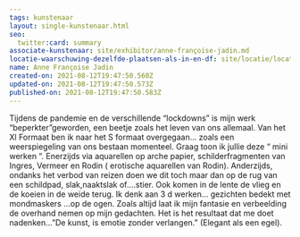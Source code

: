```yaml
---
tags: kunstenaar
layout: single-kunstenaar.html
seo:
  twitter:card: summary
associate-kunstenaar: site/exhibitor/anne-françoise-jadin.md
locatie-waarschuwing-dezelfde-plaatsen-als-in-en-df: site/locatie/locatie-van-anne-françoise-jadin.md
name: Anne Françoise Jadin
created-on: 2021-08-12T19:47:50.560Z
updated-on: 2021-08-12T19:47:50.573Z
published-on: 2021-08-12T19:47:50.583Z
---
```

Tijdens de pandemie en de verschillende “lockdowns” is mijn werk “beperkter”geworden,
een beetje zoals het leven van ons allemaal. Van het Xl Formaat ben ik naar het S
formaat overgegaan... zoals een weerspiegeling van ons bestaan momenteel.
Graag toon ik jullie deze “ mini werken “.
Enerzijds via aquarellen op arche papier, schilderfragmenten van Ingres, Vermeer en
Rodin ( erotische aquarellen van Rodin).
Anderzijds, ondanks het verbod van reizen doen we dit toch maar dan op de rug van een
schildpad, slak,naaktslak of....stier.
Ook komen in de lente de vlieg en de koeien in de weide terug.
Ik denk aan 3 d werken... gezichten bedekt met mondmaskers ...op de ogen.
Zoals altijd laat ik mijn fantasie en verbeelding de overhand nemen op mijn gedachten.
Het is het resultaat dat me doet nadenken...”De kunst, is emotie zonder verlangen.”
(Elegant als een egel).